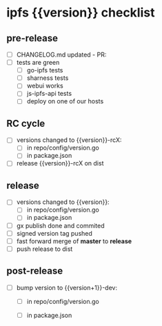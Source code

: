 # ipfs {{version}} checklist

## pre-release

- [ ] CHANGELOG.md updated - PR: 
- [ ] tests are green
  - [ ] go-ipfs tests
  - [ ] sharness tests
  - [ ] webui works
  - [ ] js-ipfs-api tests
  - [ ] deploy on one of our hosts

## RC cycle
- [ ] versions changed to {{version}}-rcX:
  - [ ] in repo/config/version.go
  - [ ] in package.json
- [ ] release {{version}}-rcX on dist

## release
- [ ] versions changed to {{version}}:
  - [ ] in repo/config/version.go
  - [ ] in package.json
- [ ] gx publish done and commited
- [ ] signed version tag pushed
- [ ] fast forward merge of **master** to **release**
- [ ] push release to dist

## post-release
- [ ] bump version to {{version+1}}-dev:
  - [ ] in repo/config/version.go 
  - [ ] in package.json


